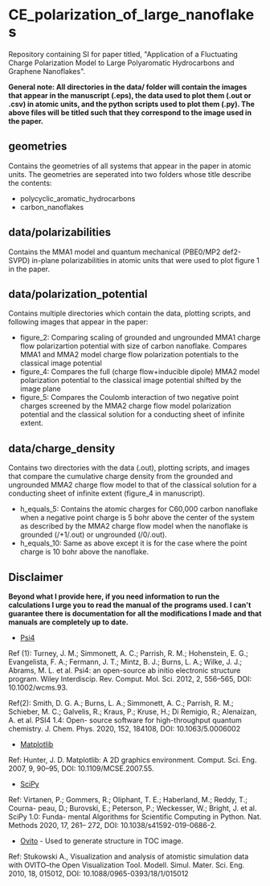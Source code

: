 # CE_polarization_of_large_nanoflakes
Repository containing SI for paper titled, "Application of a Fluctuating Charge Polarization Model to Large Polyaromatic Hydrocarbons and Graphene Nanoflakes".

**General note: All directories in the data/ folder will contain the images that appear in the manuscript (.eps), the data used to plot them (.out or .csv) in atomic units, and the python scripts used to plot them (.py). The above files will be titled such that they correspond to the image used in the paper.**

## geometries
Contains the geometries of all systems that appear in the paper in atomic units. The geometries are seperated into two folders whose title describe the contents:
* polycyclic_aromatic_hydrocarbons
* carbon_nanoflakes

## data/polarizabilities
Contains the MMA1 model and quantum mechanical (PBE0/MP2 def2-SVPD) in-plane polarizabilities in atomic units that were used to plot figure 1 in the paper. 

## data/polarization_potential
Contains multiple directories which contain the data, plotting scripts, and following images that appear in the paper:
* figure_2: Comparing scaling of grounded and ungrounded MMA1 charge flow polarizartion potential with size of carbon nanoflake. Compares MMA1 and MMA2 model charge flow polarization potentials to the classical image potential
* figure_4: Compares the full (charge flow+inducible dipole) MMA2 model polarization potential to the classical image potential shifted by the image plane
* figure_5: Compares the Coulomb interaction of two negative point charges screened by the MMA2 charge flow model polarization potential and the classical solution for a conducting sheet of infinite extent.

## data/charge_density
Contains two directories with the data (.out), plotting scripts, and images that compare the cumulative charge density from the grounded and ungrounded MMA2 charge flow model to that of the classical solution for a conducting sheet of infinite extent (figure_4 in manuscript).
* h_equals_5: Contains the atomic charges for C60,000 carbon nanoflake when a negative point charge is 5 bohr above the center of the system as described by the MMA2 charge flow model when the nanoflake is grounded (/+1/.out) or ungrounded (/0/.out).  
* h_equals_10: Same as above except it is for the case where the point charge is 10 bohr above the nanoflake.

## Disclaimer
**Beyond what I provide here, if you need information to run the calculations I urge you to read the manual of the programs used. I can't guarantee there is documentation for all the modifications I made and that manuals are completely up to date.**
* [Psi4](https://psicode.org/psi4manual/1.4.0/index.html)

Ref (1): Turney, J. M.; Simmonett, A. C.; Parrish, R. M.; Hohenstein, E. G.; Evangelista, F. A.;
Fermann, J. T.; Mintz, B. J.; Burns, L. A.; Wilke, J. J.; Abrams, M. L. et al. Psi4:
an open-source ab initio electronic structure program. Wiley Interdiscip. Rev. Comput.
Mol. Sci. 2012, 2, 556–565, DOI: 10.1002/wcms.93.

Ref(2): Smith, D. G. A.; Burns, L. A.; Simmonett, A. C.; Parrish, R. M.; Schieber, M. C.;
Galvelis, R.; Kraus, P.; Kruse, H.; Di Remigio, R.; Alenaizan, A. et al. PSI4 1.4: Open-
source software for high-throughput quantum chemistry. J. Chem. Phys. 2020, 152,
184108, DOI: 10.1063/5.0006002 

* [Matplotlib](https://matplotlib.org/stable/users/index.html)

Ref: Hunter, J. D. Matplotlib: A 2D graphics environment. Comput. Sci. Eng. 2007, 9,
90–95, DOI: 10.1109/MCSE.2007.55.

* [SciPy](https://docs.scipy.org/doc/scipy/)

Ref: Virtanen, P.; Gommers, R.; Oliphant, T. E.; Haberland, M.; Reddy, T.; Courna-
peau, D.; Burovski, E.; Peterson, P.; Weckesser, W.; Bright, J. et al. SciPy 1.0: Funda-
mental Algorithms for Scientific Computing in Python. Nat. Methods 2020, 17, 261–
272, DOI: 10.1038/s41592-019-0686-2.

* [Ovito](https://www.ovito.org/docs/current/) - Used to generate structure in TOC image.

Ref: Stukowski A., Visualization and analysis of atomistic simulation data with OVITO–the Open Visualization Tool. Modell. Simul. Mater. Sci. Eng. 2010, 18, 015012, DOI: 10.1088/0965-0393/18/1/015012
